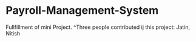 # Payroll-Management-System
Fullfillment of mini Project.
^Three people contributed ij this project: Jatin, Nitish

